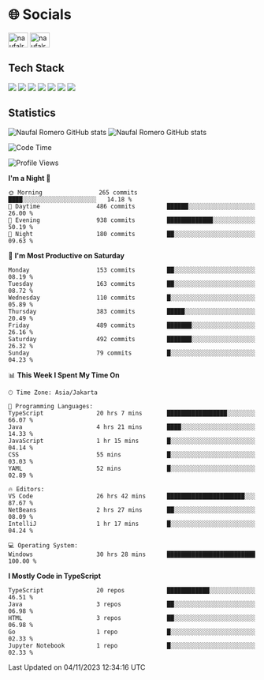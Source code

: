 <h1 align="">🌐 Socials</h1>
<p align="left">
<a href="https://linkedin.com/in/naufal-romero-putra-pratama-9ab816177/" target="blank"><img align="center" src="https://raw.githubusercontent.com/rahuldkjain/github-profile-readme-generator/master/src/images/icons/Social/linked-in-alt.svg" alt="naufalromero" height="30" width="40" /></a>
<a href="https://instagram.com/naufalromero" target="blank"><img align="center" src="https://raw.githubusercontent.com/rahuldkjain/github-profile-readme-generator/master/src/images/icons/Social/instagram.svg" alt="naufalromero" height="30" width="40" /></a>
</p>


<h2 align="">Tech Stack</h2>
<div align="">
  <img src="https://img.shields.io/badge/next.js-000000?style=for-the-badge&logo=nextdotjs&logoColor=white"/>
 <img src="https://img.shields.io/badge/typescript-%23007ACC.svg?style=for-the-badge&logo=typescript&logoColor=white"/>
 <img src="https://img.shields.io/badge/react-%2320232a.svg?style=for-the-badge&logo=react&logoColor=%2361DAFB"/>
 <img src="https://img.shields.io/badge/tailwindcss-%2338B2AC.svg?style=for-the-badge&logo=tailwind-css&logoColor=white"/>
 <img src="https://img.shields.io/badge/Prisma-3982CE?style=for-the-badge&logo=Prisma&logoColor=white"/>
 <img src="https://img.shields.io/badge/javascript-%23323330.svg?style=for-the-badge&logo=javascript&logoColor=%23F7DF1E"/>
 <img src="https://img.shields.io/badge/java-%23ED8B00.svg?style=for-the-badge&logo=openjdk&logoColor=white"/>
</div>


<h2 align="">Statistics</h2>
<div align="">
<img src="https://github-readme-stats-xi-nine-74.vercel.app/api?username=romves&show_icons=true&theme=tokyonight&include_all_commits=true&count_private=true" alt="Naufal Romero GitHub stats"/>
<img src="https://github-readme-stats-xi-nine-74.vercel.app/api/top-langs/?username=romves&theme=tokyonight&hide_border=false&include_all_commits=true&count_private=true&layout=compact" alt="Naufal Romero GitHub stats"/>
</div>

<!--START_SECTION:waka-->
![Code Time](http://img.shields.io/badge/Code%20Time-465%20hrs%2047%20mins-blue)

![Profile Views](http://img.shields.io/badge/Profile%20Views-3-blue)

**I'm a Night 🦉** 

```text
🌞 Morning                265 commits         ████░░░░░░░░░░░░░░░░░░░░░   14.18 % 
🌆 Daytime                486 commits         ██████░░░░░░░░░░░░░░░░░░░   26.00 % 
🌃 Evening                938 commits         █████████████░░░░░░░░░░░░   50.19 % 
🌙 Night                  180 commits         ██░░░░░░░░░░░░░░░░░░░░░░░   09.63 % 
```
📅 **I'm Most Productive on Saturday** 

```text
Monday                   153 commits         ██░░░░░░░░░░░░░░░░░░░░░░░   08.19 % 
Tuesday                  163 commits         ██░░░░░░░░░░░░░░░░░░░░░░░   08.72 % 
Wednesday                110 commits         █░░░░░░░░░░░░░░░░░░░░░░░░   05.89 % 
Thursday                 383 commits         █████░░░░░░░░░░░░░░░░░░░░   20.49 % 
Friday                   489 commits         ███████░░░░░░░░░░░░░░░░░░   26.16 % 
Saturday                 492 commits         ███████░░░░░░░░░░░░░░░░░░   26.32 % 
Sunday                   79 commits          █░░░░░░░░░░░░░░░░░░░░░░░░   04.23 % 
```


📊 **This Week I Spent My Time On** 

```text
🕑︎ Time Zone: Asia/Jakarta

💬 Programming Languages: 
TypeScript               20 hrs 7 mins       █████████████████░░░░░░░░   66.07 % 
Java                     4 hrs 21 mins       ████░░░░░░░░░░░░░░░░░░░░░   14.33 % 
JavaScript               1 hr 15 mins        █░░░░░░░░░░░░░░░░░░░░░░░░   04.14 % 
CSS                      55 mins             █░░░░░░░░░░░░░░░░░░░░░░░░   03.03 % 
YAML                     52 mins             █░░░░░░░░░░░░░░░░░░░░░░░░   02.89 % 

🔥 Editors: 
VS Code                  26 hrs 42 mins      ██████████████████████░░░   87.67 % 
NetBeans                 2 hrs 27 mins       ██░░░░░░░░░░░░░░░░░░░░░░░   08.09 % 
IntelliJ                 1 hr 17 mins        █░░░░░░░░░░░░░░░░░░░░░░░░   04.24 % 

💻 Operating System: 
Windows                  30 hrs 28 mins      █████████████████████████   100.00 % 
```

**I Mostly Code in TypeScript** 

```text
TypeScript               20 repos            ████████████░░░░░░░░░░░░░   46.51 % 
Java                     3 repos             ██░░░░░░░░░░░░░░░░░░░░░░░   06.98 % 
HTML                     3 repos             ██░░░░░░░░░░░░░░░░░░░░░░░   06.98 % 
Go                       1 repo              █░░░░░░░░░░░░░░░░░░░░░░░░   02.33 % 
Jupyter Notebook         1 repo              █░░░░░░░░░░░░░░░░░░░░░░░░   02.33 % 
```




 Last Updated on 04/11/2023 12:34:16 UTC
<!--END_SECTION:waka-->
